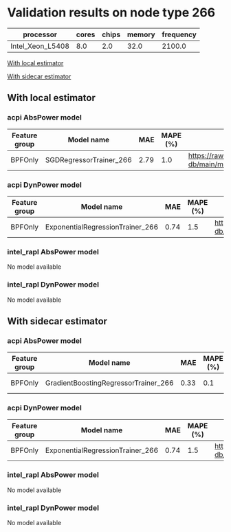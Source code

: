 # Validation results on node type 266

| processor | cores | chips | memory | frequency |
| --- | --- | --- | --- | --- |
| Intel_Xeon_L5408 | 8.0 | 2.0 | 32.0 | 2100.0 |

[With local estimator](#with-local-estimator)

[With sidecar estimator](#with-sidecar-estimator)

## With local estimator

### acpi AbsPower model

| Feature group | Model name | MAE | MAPE (%) | URL |
| --- | --- | --- | --- | --- |
| BPFOnly | SGDRegressorTrainer_266 | 2.79 | 1.0 | https://raw.githubusercontent.com/sustainable-computing-io/kepler-model-db/main/models/v0.7/specpower/acpi/AbsPower/BPFOnly/SGDRegressorTrainer_266.json |
### acpi DynPower model

| Feature group | Model name | MAE | MAPE (%) | URL |
| --- | --- | --- | --- | --- |
| BPFOnly | ExponentialRegressionTrainer_266 | 0.74 | 1.5 | https://raw.githubusercontent.com/sustainable-computing-io/kepler-model-db/main/models/v0.7/specpower/acpi/DynPower/BPFOnly/ExponentialRegressionTrainer_266.json |
### intel_rapl AbsPower model

No model available

### intel_rapl DynPower model

No model available

## With sidecar estimator

### acpi AbsPower model

| Feature group | Model name | MAE | MAPE (%) | URL |
| --- | --- | --- | --- | --- |
| BPFOnly | GradientBoostingRegressorTrainer_266 | 0.33 | 0.1 | https://raw.githubusercontent.com/sustainable-computing-io/kepler-model-db/main/models/v0.7/specpower/acpi/AbsPower/BPFOnly/GradientBoostingRegressorTrainer_266.zip |
### acpi DynPower model

| Feature group | Model name | MAE | MAPE (%) | URL |
| --- | --- | --- | --- | --- |
| BPFOnly | ExponentialRegressionTrainer_266 | 0.74 | 1.5 | https://raw.githubusercontent.com/sustainable-computing-io/kepler-model-db/main/models/v0.7/specpower/acpi/DynPower/BPFOnly/ExponentialRegressionTrainer_266.zip |
### intel_rapl AbsPower model

No model available

### intel_rapl DynPower model

No model available

